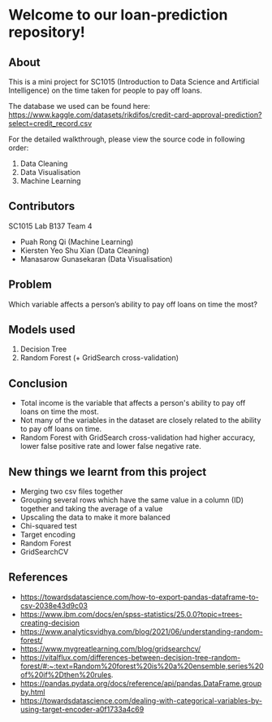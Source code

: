 # Welcome to our loan-prediction repository!

## About
This is a mini project for SC1015 (Introduction to Data Science and Artificial Intelligence) on the time taken for people to pay off loans.

The database we used can be found here: https://www.kaggle.com/datasets/rikdifos/credit-card-approval-prediction?select=credit_record.csv

For the detailed walkthrough, please view the source code in following order:

1. Data Cleaning
2. Data Visualisation
3. Machine Learning

## Contributors
SC1015 Lab B137 Team 4
* Puah Rong Qi (Machine Learning)
* Kiersten Yeo Shu Xian (Data Cleaning)
* Manasarow Gunasekaran (Data Visualisation)

## Problem
Which variable affects a person’s ability to pay off loans on time the most?

## Models used
1. Decision Tree
2. Random Forest (+ GridSearch cross-validation)

## Conclusion
* Total income is the variable that affects a person's ability to pay off loans on time the most.
* Not many of the variables in the dataset are closely related to the ability to pay off loans on time.
* Random Forest with GridSearch cross-validation had higher accuracy, lower false positive rate and lower false negative rate.

## New things we learnt from this project
* Merging two csv files together
* Grouping several rows which have the same value in a column (ID) together and taking the average of a value
* Upscaling the data to make it more balanced
* Chi-squared test
* Target encoding
* Random Forest
* GridSearchCV

## References
* https://towardsdatascience.com/how-to-export-pandas-dataframe-to-csv-2038e43d9c03
* https://www.ibm.com/docs/en/spss-statistics/25.0.0?topic=trees-creating-decision
* https://www.analyticsvidhya.com/blog/2021/06/understanding-random-forest/
* https://www.mygreatlearning.com/blog/gridsearchcv/
* https://vitalflux.com/differences-between-decision-tree-random-forest/#:~:text=Random%20forest%20is%20a%20ensemble,series%20of%20if%2Dthen%20rules.
* https://pandas.pydata.org/docs/reference/api/pandas.DataFrame.groupby.html
* https://towardsdatascience.com/dealing-with-categorical-variables-by-using-target-encoder-a0f1733a4c69

